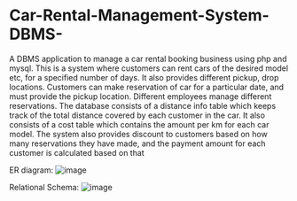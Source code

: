 # Car-Rental-Management-System-DBMS-
A DBMS application to manage a car rental booking business using php and mysql.
This is a system where customers can rent cars of the desired model etc, for a specified number of days. It also provides different pickup, drop locations.
Customers can make reservation of car for a particular date, and must provide the pickup location. Different employees manage different reservations.
The database consists of a distance info table which keeps track of the total distance covered by each customer in the car. It also consists of a cost table which 
contains the amount per km for each car model. The system also provides discount to customers based on how many reservations they have made, and the payment 
amount for each customer is calculated based on that

ER diagram:
![image](https://user-images.githubusercontent.com/97691078/215281865-7066c5b2-1dbe-44c4-a465-6a16c927caa2.png)

Relational Schema:
![image](https://user-images.githubusercontent.com/97691078/215281905-1f04941a-a2cf-40f4-b4a7-1b5b70f6e15e.png)

